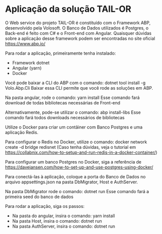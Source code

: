 # Aplicação da solução TAIL-OR

O Web service do projeto TAIL-OR é constituído com o Framework ABP, desenvolvido pela Volosoft. O Banco de Dados utilizados é Postgres, o Back-end é feito com C# e o Front-end com Angular.
Quaisquer dúvidas sobre a aplicação desse framework podem ser encontradas no site oficial https://www.abp.io/

Para rodar a aplicação, primeiramente tenha instalado:
- Framework dotnet
- Angular (yarn)
- Docker

Você pode baixar a CLI do ABP com o comando: dotnet tool install -g Volo.Abp.Cli
Baixar essa CLI permite que você rode as soluções em ABP.

Na pasta angular, rode o comando: yarn install
Esse comando fará download de todas bibliotecas necessárias de Front-end

Alternativamente, pode-se utilizar o comando: abp install-libs
Esse comando fará todos downloads necessários de bibliotecas

Utilize o Docker para criar um contâiner com Banco Postgres e uma aplicação Redis.

Para configurar o Redis no Docker, utilize o comando: docker network create -d bridge redisnet (Caso tenha dúvidas, veja o tutorial em https://collabnix.com/how-to-setup-and-run-redis-in-a-docker-container/)

Para configurar um banco Postgres no Docker, siga a referência de https://davejansen.com/how-to-set-up-and-use-postgres-using-docker/

Para conectá-las à aplicação, coloque a porta do Banco de Dados no arquivo appsettings.json na pasta DbMigrator, Host e AuthServer.

Na pasta DbMigrator rode o comando: dotnet run
Esse comando fará a primeira seed do banco de dados

Para rodar a aplicação, siga os passos:
- Na pasta do angular, insira o comando: yarn install
- Na pasta Host, insira o comando: dotnet run
- Na pasta AuthServer, insira o comando: dotnet run
